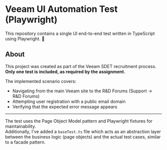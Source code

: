 # Veeam UI Automation Test (Playwright)

This repository contains a single UI end-to-end test written in TypeScript using Playwright. :rocket:

## About

This project was created as part of the Veeam SDET recruitment process.  
**Only one test is included, as required by the assignment.**

The implemented scenario covers:
- Navigating from the main Veeam site to the R&D Forums (Support → R&D Forums)
- Attempting user registration with a public email domain
- Verifying that the expected error message appears

---

The test uses the Page Object Model pattern and Playwright fixtures for maintainability.  
Additionally, I've added a `baseTest.ts` file which acts as an abstraction layer between the business logic (page objects) and the actual test cases, similar to a facade pattern.


